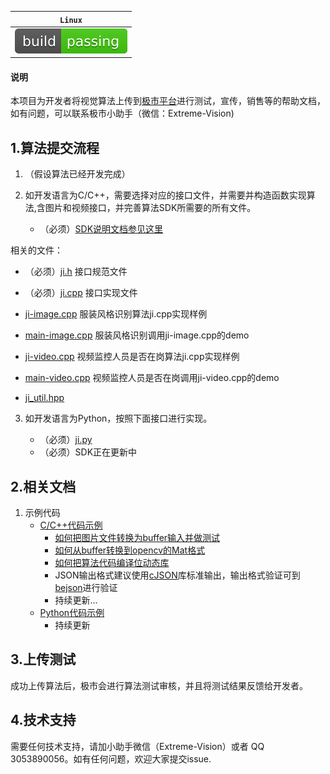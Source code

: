 
| **`Linux`** |
|-------------|
|![Build Status](./img/build_and_pass.svg)|

#### 说明
本项目为开发者将视觉算法上传到[极市平台](http://cvmart.net/)进行测试，宣传，销售等的帮助文档，如有问题，可以联系极市小助手（微信：Extreme-Vision)  




## 1.算法提交流程

1. （假设算法已经开发完成）


2. 如开发语言为C/C++，需要选择对应的接口文件，并需要并构造函数实现算法,含图片和视频接口，并完善算法SDK所需要的所有文件。
   
   * （必须）[SDK说明文档参见这里](./doc/极市算法SDK说明文档V1.0(C&C++)_180911.md)  
   
  
 
 相关的文件：
   * （必须）[ji.h](./ji.h) 接口规范文件
   * （必须）[ji.cpp](./ji.cpp) 接口实现文件  
   
   
   * [ji-image.cpp](./ji-image.cpp) 服装风格识别算法ji.cpp实现样例
   * [main-image.cpp](./main-image.cpp) 服装风格识别调用ji-image.cpp的demo  
   
     
     
     
   * [ji-video.cpp](./ji-video.cpp) 视频监控人员是否在岗算法ji.cpp实现样例
   * [main-video.cpp](./main-video.cpp) 视频监控人员是否在岗调用ji-video.cpp的demo 
   
     
     
   
   * [ji_util.hpp](./ji_util.hpp)  
   
 
    
 3. 如开发语言为Python，按照下面接口进行实现。
		
    * （必须）[ji.py](./ji.py)
    * （必须）SDK正在更新中  
    


## 2.相关文档

1. 示例代码
	* [C/C++代码示例](./sample_c)
		* [如何把图片文件转换为buffer输入并做测试](./sample_c/standard_sample(convert_file_to_buffur)/)
		* [如何从buffer转换到opencv的Mat格式](./sample_c/convert_buffer_to_opencv_mat/)
		* [如何把算法代码编译位动态库](./sample_c/gcc-so.sh)
		* JSON输出格式建议使用[cJSON](https://github.com/DaveGamble/cJSON)库标准输出，输出格式验证可到[bejson](https://www.bejson.com/)进行验证
		* 持续更新...
	* [Python代码示例](./sample_py)
		* 持续更新  
		

## 3.上传测试

成功上传算法后，极市会进行算法测试审核，并且将测试结果反馈给开发者。


## 4.技术支持

需要任何技术支持，请加小助手微信（Extreme-Vision）或者 QQ 3053890056。如有任何问题，欢迎大家提交issue.
